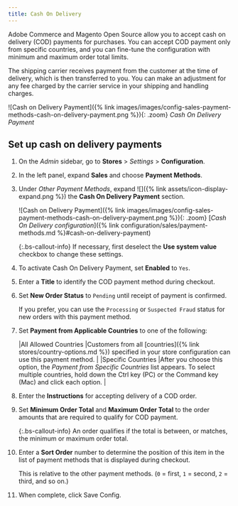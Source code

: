 ```yaml
---
title: Cash On Delivery
---
```


Adobe Commerce and Magento Open Source allow you to accept cash on delivery (COD) payments for purchases. You can accept COD payment only from specific countries, and you can fine-tune the configuration with minimum and maximum order total limits.

The shipping carrier receives payment from the customer at the time of delivery, which is then transferred to you. You can make an adjustment for any fee charged by the carrier service in your shipping and handling charges.

![Cash on Delivery Payment]({% link images/images/config-sales-payment-methods-cash-on-delivery-payment.png %}){: .zoom}
_Cash On Delivery Payment_

## Set up cash on delivery payments

1. On the _Admin_ sidebar, go to **Stores** > _Settings_ > **Configuration**.

1. In the left panel, expand **Sales** and choose **Payment Methods**.

1. Under _Other Payment Methods_, expand ![]({% link assets/icon-display-expand.png %}) the **Cash On Delivery Payment** section.

   ![Cash on Delivery Payment]({% link images/images/config-sales-payment-methods-cash-on-delivery-payment.png %}){: .zoom}
   [_Cash On Delivery configuration_]({% link configuration/sales/payment-methods.md %}#cash-on-delivery-payment)

   {:.bs-callout-info}
   If necessary, first deselect the **Use system value** checkbox to change these settings.

1. To activate Cash On Delivery Payment, set **Enabled** to `Yes`.

1. Enter a **Title** to identify the COD payment method during checkout.

1. Set **New Order Status** to `Pending` until receipt of payment is confirmed.

   If you prefer, you can use the `Processing` or `Suspected Fraud` status for new orders with this payment method.

1. Set **Payment from Applicable Countries** to one of the following:

   |All Allowed Countries |Customers from all [countries]({% link stores/country-options.md %}) specified in your store configuration can use this payment method. |
   |Specific Countries |After you choose this option, the _Payment from Specific Countries_ list appears. To select multiple countries, hold down the Ctrl key (PC) or the Command key (Mac) and click each option. |

1. Enter the **Instructions** for accepting delivery of a COD order.

1. Set **Minimum Order Total** and **Maximum Order Total** to the order amounts that are required to qualify for COD payment.

   {:.bs-callout-info}
   An order qualifies if the total is between, or matches, the minimum or maximum order total.

1. Enter a **Sort Order** number to determine the position of this item in the list of payment methods that is displayed during checkout.

   This is relative to the other payment methods. (`0` = first, `1` = second, `2` = third, and so on.)

1. When complete, click <span class="btn">Save Config</span>.
